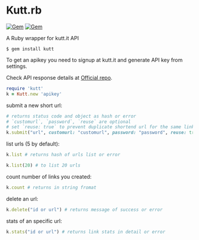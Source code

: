 # Kutt.rb

[![Gem](https://img.shields.io/gem/v/kutt.svg?style=flat)](http://rubygems.org/gems/kutt "I', on RUBYGEMS")
[![Gem](https://img.shields.io/gem/dt/kutt.svg)](https://rubygems.org/gems/kutt)

A Ruby wrapper for kutt.it API

```
$ gem install kutt
```

To get an apikey you need to signup at kutt.it and generate API key from settings.

Check API response details at [Official repo](https://github.com/thedevs-network/kutt#api).
```ruby
require 'kutt'
k = Kutt.new 'apikey'
```

submit a new short url:
```ruby
# returns status code and object as hash or error
# `customurl`, `password`, `reuse` are optional
# set `reuse: true` to prevent duplicate shortend url for the same link
k.submit("url", customurl: "customurl", password: "password", reuse: true)
```

list urls (5 by default):
```ruby
k.list # returns hash of urls list or error

k.list(20) # to list 20 urls
```

count number of links you created:
```ruby
k.count # returns in string fromat
```

delete an url:
```ruby
k.delete("id or url") # returns message of success or error
```

stats of an specific url:
```ruby
k.stats("id or url") # returns link stats in detail or error
```
